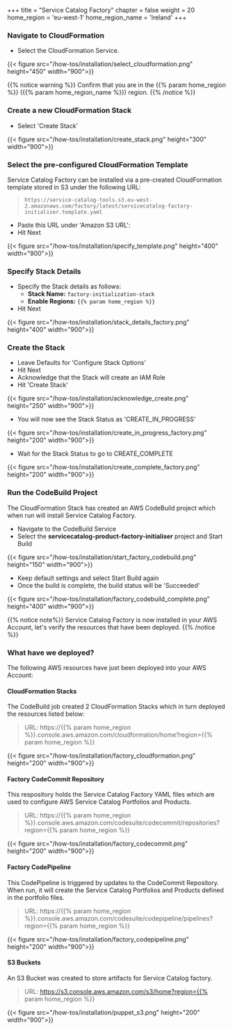 +++
title = "Service Catalog Factory"
chapter = false
weight = 20
home_region = 'eu-west-1'
home_region_name = 'Ireland'
+++



### Navigate to CloudFormation

- Select the CloudFormation Service.

{{< figure src="/how-tos/installation/select_cloudformation.png" height="450" width="900">}}

{{% notice warning %}}
Confirm that you are in the {{% param home_region %}} ({{% param home_region_name %}}) region.
{{% /notice %}}

### Create a new CloudFormation Stack

- Select 'Create Stack'

{{< figure src="/how-tos/installation/create_stack.png" height="300" width="900">}}

### Select the pre-configured CloudFormation Template
Service Catalog Factory can be installed via a pre-created CloudFormation template stored in S3 under the following URL:
> `https://service-catalog-tools.s3.eu-west-2.amazonaws.com/factory/latest/servicecatalog-factory-initialiser.template.yaml`

- Paste this URL under 'Amazon S3 URL': 
- Hit Next

{{< figure src="/how-tos/installation/specify_template.png" height="400" width="900">}}

### Specify Stack Details

- Specify the Stack details as follows:
    - **Stack Name:** `factory-initialization-stack`
    - **Enable Regions:** `{{% param home_region %}}`
- Hit Next

{{< figure src="/how-tos/installation/stack_details_factory.png" height="400" width="900">}}

### Create the Stack

- Leave Defaults for 'Configure Stack Options'
- Hit Next
- Acknowledge that the Stack will create an IAM Role
- Hit 'Create Stack'

{{< figure src="/how-tos/installation/acknowledge_create.png" height="250" width="900">}}

- You will now see the Stack Status as 'CREATE_IN_PROGRESS'

{{< figure src="/how-tos/installation/create_in_progress_factory.png" height="200" width="900">}}

- Wait for the Stack Status to go to CREATE_COMPLETE

{{< figure src="/how-tos/installation/create_complete_factory.png" height="200" width="900">}}

### Run the CodeBuild Project

The CloudFormation Stack has created an AWS CodeBuild project which when run will install Service Catalog Factory.

- Navigate to the CodeBuild Service
- Select the **servicecatalog-product-factory-initialiser** project and Start Build

{{< figure src="/how-tos/installation/start_factory_codebuild.png" height="150" width="900">}}

- Keep default settings and select Start Build again
- Once the build is complete, the build status will be 'Succeeded'


{{< figure src="/how-tos/installation/factory_codebuild_complete.png" height="400" width="900">}}

{{% notice note%}}
Service Catalog Factory is now installed in your AWS Account, let's verify the resources that have been deployed.
{{% /notice %}}


### What have we deployed?
The following AWS resources have just been deployed into your AWS Account:

#### CloudFormation Stacks
The CodeBuild job created 2 CloudFormation Stacks which in turn deployed the resources listed below:

> URL: https://{{% param home_region %}}.console.aws.amazon.com/cloudformation/home?region={{% param home_region %}}

{{< figure src="/how-tos/installation/factory_cloudformation.png" height="200" width="900">}}

#### Factory CodeCommit Repository
This respository holds the Service Catalog Factory YAML files which are used to configure AWS Service Catalog Portfolios and Products.

> URL: https://{{% param home_region %}}.console.aws.amazon.com/codesuite/codecommit/repositories?region={{% param home_region %}}

{{< figure src="/how-tos/installation/factory_codecommit.png" height="200" width="900">}}

#### Factory CodePipeline
This CodePipeline is triggered by updates to the CodeCommit Repository. When run, it will create the Service Catalog Portfolios and Products defined in the portfolio files. 

> URL: https://{{% param home_region %}}.console.aws.amazon.com/codesuite/codepipeline/pipelines?region={{% param home_region %}}

{{< figure src="/how-tos/installation/factory_codepipeline.png" height="200" width="900">}}

#### S3 Buckets
An S3 Bucket was created to store artifacts for Service Catalog factory.

> URL: https://s3.console.aws.amazon.com/s3/home?region={{% param home_region %}}

{{< figure src="/how-tos/installation/puppet_s3.png" height="200" width="900">}}
